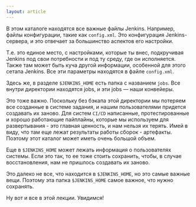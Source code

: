 ```yaml
---
layout: article
---
```

В этом каталоге находятся все важные файлы Jenkins. Например, файлы конфигурации, такие как `config.xml`. Это конфигурация Jenkins-сервера, и это отвечает за большинство аспектов его настройки.

Т.е. это единое место, с настройками, которые ты внес, подкручивая Jenkins под свои потребности и под ту среду, где он исполняется. Также там может быть куча другой информации, особенной для этого сетапа Jenkins. Все эти параметры находятся в файле `config.xml`.

Здесь же, в разделе `$JENKINS_HOME` есть папка с названием `jobs`. Все внутри директории находятся jobs, и эти jobs — наши конвейеры.

Это тоже важно. Поскольку без бэкапа этой директории мы потеряем все созданные в системе задания, и нашим пользователями придется создавать их заново. Для систем `CI/CD` написанные, протестированные и хорошо работающие пайплайны, которые мы используем для развертывания - это главная ценность, и нам нельзя их терять. Имей в виду, что там еще лежат результаты работы сборок - артефакты. Поэтому этот каталог может иметь очень большой объем.

Еще в `$JENKINS_HOME` может лежать информация о пользователях системы. Если это так, то ее тоже стоить сохранить, чтобы, в случае восстановления, нам не пришлось создавать их заново.

Это далеко не все, что находится в `$JENKINS_HOME`, но это самые важные вещи. Поэтому эта папка `$JENKINS_HOME` самое важное, что нужно сохранять.

Ну вот и все в этой лекции. Увидимся!
